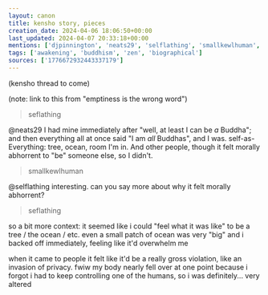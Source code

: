 ```yaml
---
layout: canon
title: kensho story, pieces
creation_date: 2024-04-06 18:06:50+00:00
last_updated: 2024-04-07 20:33:18+00:00
mentions: ['djpinnington', 'neats29', 'selflathing', 'smallkewlhuman', 'frideswyth']
tags: ['awakening', 'buddhism', 'zen', 'biographical']
sources: ['1776672932443337179']
---
```


(kensho thread to come)

(note: link to this from "emptiness is the wrong word")

> seflathing  

@neats29 I had mine immediately after "well, at least I can be *a* Buddha"; and then everything all at once said "I am *all* Buddhas", and I was. self-as-Everything: tree, ocean, room I'm in. And other people, though it felt morally abhorrent to "be" someone else, so I didn't.  

> smallkewlhuman  

@selflathing interesting. can you say more about why it felt morally abhorrent?  

> seflathing  

so a bit more context: it seemed like i could "feel what it was like" to be a tree / the ocean / etc. even a small patch of ocean was very "big" and i backed off immediately, feeling like it'd overwhelm me  

when it came to people it felt like it'd be a really gross violation, like an invasion of privacy. fwiw my body nearly fell over at one point because i forgot i had to keep controlling one of the humans, so i was definitely... very altered  



